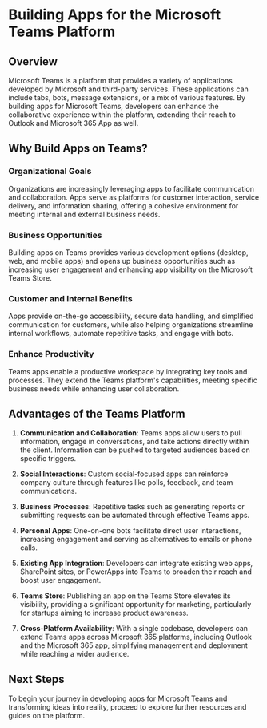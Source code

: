 # Building Apps for the Microsoft Teams Platform

## Overview

Microsoft Teams is a platform that provides a variety of applications developed by Microsoft and third-party services. These applications can include tabs, bots, message extensions, or a mix of various features. By building apps for Microsoft Teams, developers can enhance the collaborative experience within the platform, extending their reach to Outlook and Microsoft 365 App as well.

## Why Build Apps on Teams?

### Organizational Goals

Organizations are increasingly leveraging apps to facilitate communication and collaboration. Apps serve as platforms for customer interaction, service delivery, and information sharing, offering a cohesive environment for meeting internal and external business needs.

### Business Opportunities

Building apps on Teams provides various development options (desktop, web, and mobile apps) and opens up business opportunities such as increasing user engagement and enhancing app visibility on the Microsoft Teams Store.

### Customer and Internal Benefits

Apps provide on-the-go accessibility, secure data handling, and simplified communication for customers, while also helping organizations streamline internal workflows, automate repetitive tasks, and engage with bots.

### Enhance Productivity

Teams apps enable a productive workspace by integrating key tools and processes. They extend the Teams platform's capabilities, meeting specific business needs while enhancing user collaboration.

## Advantages of the Teams Platform

1. **Communication and Collaboration**: Teams apps allow users to pull information, engage in conversations, and take actions directly within the client. Information can be pushed to targeted audiences based on specific triggers.

2. **Social Interactions**: Custom social-focused apps can reinforce company culture through features like polls, feedback, and team communications.

3. **Business Processes**: Repetitive tasks such as generating reports or submitting requests can be automated through effective Teams apps.

4. **Personal Apps**: One-on-one bots facilitate direct user interactions, increasing engagement and serving as alternatives to emails or phone calls.

5. **Existing App Integration**: Developers can integrate existing web apps, SharePoint sites, or PowerApps into Teams to broaden their reach and boost user engagement.

6. **Teams Store**: Publishing an app on the Teams Store elevates its visibility, providing a significant opportunity for marketing, particularly for startups aiming to increase product awareness.

7. **Cross-Platform Availability**: With a single codebase, developers can extend Teams apps across Microsoft 365 platforms, including Outlook and the Microsoft 365 app, simplifying management and deployment while reaching a wider audience.

## Next Steps

To begin your journey in developing apps for Microsoft Teams and transforming ideas into reality, proceed to explore further resources and guides on the platform.